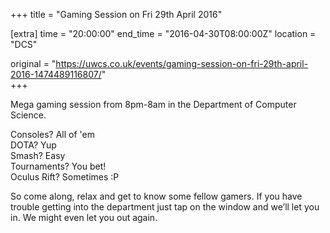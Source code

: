 +++
title = "Gaming Session on Fri 29th April 2016"

[extra]
time = "20:00:00"
end_time = "2016-04-30T08:00:00Z"
location = "DCS"

original = "https://uwcs.co.uk/events/gaming-session-on-fri-29th-april-2016-1474489116807/"    
+++

Mega gaming session from 8pm-8am in the Department of Computer Science.

Consoles? All of 'em  
DOTA? Yup  
Smash? Easy  
Tournaments? You bet\!  
Oculus Rift? Sometimes :P

So come along, relax and get to know some fellow gamers. If you have trouble getting into the department just tap on the window and we’ll let you in. We might even let you out again.

